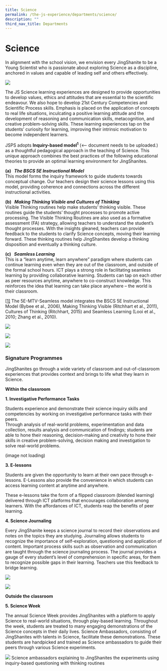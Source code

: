 ```yaml
---
title: Science
permalink: /the-js-experience/departments/science/
description: ""
third_nav_title: Departments
---
```

# **Science**

In alignment with the school vision, we envision every JingShanite to be a Young Scientist who is passionate about exploring Science as a discipline, anchored in values and capable of leading self and others effectively.

![](/images/Science%20050720.jpg)

The JS Science learning experiences are designed to provide opportunities to develop values, ethics and attitudes that are essential to the scientific endeavour. We also hope to develop 21st&nbsp;Century Competencies and Scientific Process skills. Emphasis is placed on the application of concepts to real life situations, inculcating a positive learning attitude and the development of reasoning and communication skills, metacognition, and creative problem-solving skills.&nbsp;These learning experiences tap on the students’ curiosity for learning, improving their intrinsic motivation to become independent learners.

  

JSPS adopts&nbsp;<b>Inquiry-based model<sup>1</sup></b> (&lt;-- document needs to be uploaded.) as a thoughtful pedagogical approach in the teaching of Science. This unique approach combines the best practices of the following educational theories to provide an optimal learning environment for JingShanites.

**(a)&nbsp;&nbsp;&nbsp;_The_&nbsp;_BSCS 5E Instructional Model_**    
This model forms the&nbsp;inquiry&nbsp;framework to guide students towards conceptual change. Our teachers design their science lessons using this model, providing coherence and connections across the different instructional activities.

**(b)&nbsp;&nbsp;&nbsp;_Making Thinking Visible and Cultures of Thinking_**   
Visible Thinking routines&nbsp;help make students’ thinking visible. These routines guide the students’ thought processes to promote active processing. The Visible Thinking Routines are also used as a formative assessment (FA) strategy, allowing teachers to understand the student’s thought processes. With the insights gleaned, teachers can provide feedback to the students to clarify Science concepts, moving their learning forward. These thinking routines help JingShanites develop a thinking disposition and eventually a thinking culture.

**(c)&nbsp;&nbsp;&nbsp;_Seamless Learning_**   
This is a “learn anytime, learn anywhere” paradigm where students can continue learning even when they are out of the classroom, and outside of the formal school hours. ICT plays a strong role in facilitating seamless learning by providing collaborative learning. Students can tap on each other as peer resources anytime, anywhere to co-construct knowledge. This reinforces the idea that learning can take place anywhere – the world is their classroom.  

[[1\]](file:///C:/Users/S7148392D/AppData/Local/Microsoft/Windows/INetCache/Content.Outlook/PAMCZVMC/Science%2023%20June%20(cleared%20by%20Pauline)%20(002).docx#_ftnref1)&nbsp;The 5E-MTV-Seamless model integrates the BSCS 5E Instructional Model (Bybee et al., 2006), Making Thinking Visible (Ritchhart et al., 2011), Cultures of Thinking (Ritchhart, 2015) and Seamless Learning (Looi et al., 2010; Zhang et al., 2010).

![](/images/Pic%202-1.jpg)

![](/images/sci.jpg)

![](/images/111.jpg)

### Signature Programmes  

JingShanites go through a wide variety of classroom and out-of-classroom experiences that provides context and brings to life what they learn in Science.

**Within the classroom**

**1\. Investigative Performance Tasks**

Students experience and demonstrate their science inquiry skills and competencies by working on investigative performance tasks with their peers.  
Through analysis of real-world problems, experimentation and data collection, results analysis and communication of findings; students are able to hone their reasoning, decision-making and creativity to hone their skills in creative problem-solving, decision making and investigation to solve real-world problems.

(image not loading)

**3\. E-lessons**  

Students are given the opportunity to learn at their own pace through e-lessons. E-Lessons also provide the convenience in which students can access learning content at anytime and anywhere.

These e-lessons take the form of a flipped classroom (blended learning) delivered through ICT platforms that encourages collaboration among learners. With the affordances of ICT, students reap the benefits of peer learning. &nbsp;

**4\. Science Journaling**

Every JingShanite keeps a science journal to record their observations and notes on the topics they are studying. Journaling allows students to recognize the importance of self-exploration, questioning and&nbsp;application of content.&nbsp;Important process skills such as observation and communication are taught through the science journaling process. The journal provides a gauge of every student’s level of comprehension in specific areas, for them to recognize possible gaps in their learning. Teachers use this feedback to bridge learning.

![](/images/12.jpg)

![](/images/14.jpg)

**Outside the classroom**

**5\. Science Week**

The annual Science Week provides JingShanites with a platform to apply Science to real-world situations, through play-based learning. Throughout the week, students are treated to many engaging demonstrations of the Science concepts in their daily lives. Science Ambassadors, consisting of JingShanites with talents in Science, facilitate these demonstrations. These students are handpicked and trained as Science ambassadors to guide their peers through various Science experiments.

![](/images/21.jpg)
Science ambassadors explaining to JingShanites the experiments using inquiry-based questioning with thinking routines